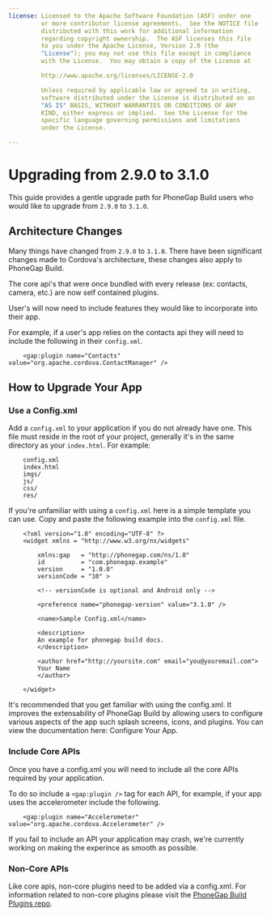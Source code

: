 ```yaml
---
license: Licensed to the Apache Software Foundation (ASF) under one
         or more contributor license agreements.  See the NOTICE file
         distributed with this work for additional information
         regarding copyright ownership.  The ASF licenses this file
         to you under the Apache License, Version 2.0 (the
         "License"); you may not use this file except in compliance
         with the License.  You may obtain a copy of the License at

         http://www.apache.org/licenses/LICENSE-2.0

         Unless required by applicable law or agreed to in writing,
         software distributed under the License is distributed on an
         "AS IS" BASIS, WITHOUT WARRANTIES OR CONDITIONS OF ANY
         KIND, either express or implied.  See the License for the
         specific language governing permissions and limitations
         under the License.

---
```


# Upgrading from 2.9.0 to 3.1.0

This guide provides a gentle upgrade path for PhoneGap Build users who would like to upgrade from `2.9.0` to `3.1.0`.

## Architecture Changes

Many things have changed from `2.9.0` to `3.1.0`. There have been significant changes made to Cordova's architecture, these changes also apply to PhoneGap Build.

The core api's that were once bundled with every release (ex: contacts, camera, etc.) are now self contained plugins.

User's will now need to include features they would like to incorporate into their app.

For example, if a user's app relies on the contacts api they will need to include the following in their `config.xml`.

        <gap:plugin name="Contacts" value="org.apache.cordova.ContactManager" />

## How to Upgrade Your App

### Use a Config.xml

Add a `config.xml` to your application if you do not already have one. This file must reside in the root of your project, generally it's in the same directory as your `index.html`. For example:

        config.xml
        index.html
        imgs/
        js/
        css/
        res/

If you're unfamiliar with using a `config.xml` here is a simple template you can use. Copy and paste the following example into the `config.xml` file.

        <?xml version="1.0" encoding="UTF-8" ?>
        <widget xmlns = "http://www.w3.org/ns/widgets"

            xmlns:gap   = "http://phonegap.com/ns/1.0"
            id          = "com.phonegap.example"
            version     = "1.0.0"
            versionCode = "10" >

            <!-- versionCode is optional and Android only -->

            <preference name="phonegap-version" value="3.1.0" />

            <name>Sample Config.xml</name>

            <description>
            An example for phonegap build docs. 
            </description>

            <author href="http://yoursite.com" email="you@youremail.com">
            Your Name
            </author>

        </widget>

It's recommended that you get familiar with using the config.xml. It improves the extensability of PhoneGap Build by allowing users to configure various aspects of the app such splash screens, icons, and plugins. You can view the documentation here: Configure Your App.

### Include Core APIs

Once you have a config.xml you will need to include all the core APIs required by your application.

To do so include a `<gap:plugin />` tag for each API, for example, if your app uses the accelerometer include the following.

        <gap:plugin name="Accelerometer" value="org.apache.cordova.Accelerometer" />

If you fail to include an API your application may crash, we're currently working on making the experince as smooth as possible.

### Non-Core APIs

Like core apis, non-core plugins need to be added via a config.xml. For information related to non-core plugins please visit the <a href="https://build.phonegap.com/plugins" target="_blank">PhoneGap Build Plugins repo</a>.
